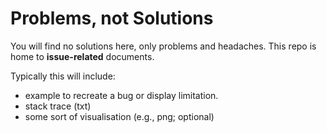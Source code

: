 # Problems, not Solutions

You will find no solutions here, only problems and headaches. This repo is home to **issue-related** documents. 

Typically this will include:
- example to recreate a bug or display limitation.
- stack trace (txt)
- some sort of visualisation (e.g., png; optional)
